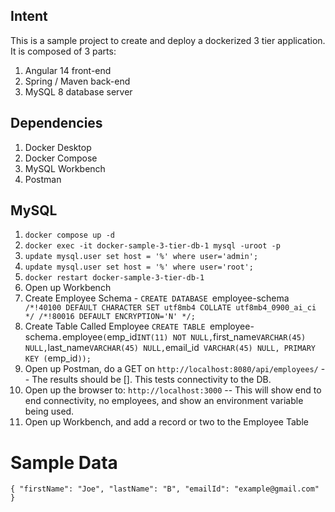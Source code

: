 ## Intent

This is a sample project to create and deploy a dockerized 3 tier application.  It is composed of 3 parts:

1. Angular 14 front-end
2. Spring / Maven back-end
3. MySQL 8 database server

## Dependencies

1. Docker Desktop
2. Docker Compose
3. MySQL Workbench
4. Postman

## MySQL

1. `docker compose up -d`
2. `docker exec -it docker-sample-3-tier-db-1 mysql -uroot -p`
3. `update mysql.user set host = '%' where user='admin';`
4. `update mysql.user set host = '%' where user='root';`
5. `docker restart docker-sample-3-tier-db-1`
5. Open up Workbench
6. Create Employee Schema - `CREATE DATABASE `employee-schema` /*!40100 DEFAULT CHARACTER SET utf8mb4 COLLATE utf8mb4_0900_ai_ci */ /*!80016 DEFAULT ENCRYPTION='N' */;`
6. Create Table Called Employee 
`CREATE TABLE `employee-schema`.`employee` (
  `emp_id` INT(11) NOT NULL,
  `first_name` VARCHAR(45) NULL,
  `last_name` VARCHAR(45) NULL,
  `email_id` VARCHAR(45) NULL,
  PRIMARY KEY (`emp_id`));
`
7. Open up Postman, do a GET on `http://localhost:8080/api/employees/` -- The results should be [].  This tests connectivity to the DB.
8. Open up the browser to:  `http://localhost:3000` -- This will show end to end connectivity, no employees, and show an environment variable being used.  
9. Open up Workbench, and add a record or two to the Employee Table


# Sample Data
`
{
  "firstName": "Joe",
  "lastName": "B",
  "emailId": "example@gmail.com"
}
`